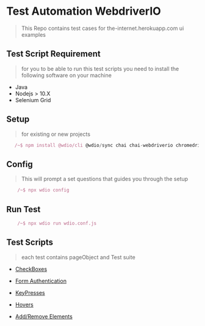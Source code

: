 
# Test Automation WebdriverIO

> This Repo contains test cases for the-internet.herokuapp.com ui examples

## Test Script Requirement
> for you to be able to run this test scripts you need to install the following software on your machine

* Java
* Nodejs > 10.X
* Selenium Grid

## Setup
> for existing or new projects

```js
   /~$ npm install @wdio/cli @wdio/sync chai chai-webdriverio chromedriver
```

## Config
> This will prompt a set questions that guides you through the setup
```js
    /~$ npx wdio config
```

## Run Test 
```js
    /~$ npx wdio run wdio.conf.js
```

## Test Scripts
> each test contains pageObject and Test suite

* [CheckBoxes](/tests/Nodejs/WebDriverIO/CheckBoxes/)

* [Form Authentication](/tests/Nodejs/WebDriverIO/Login/)

* [KeyPresses](/tests/Nodejs/WebDriverIO/KeyPresses/)

* [Hovers](/tests/Nodejs/WebDriverIO/Hovers/)

* [Add/Remove Elements](/tests/Nodejs/WebDriverIO/addAndRemoveElements/)



